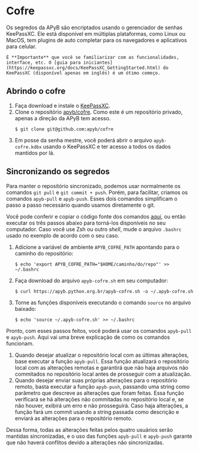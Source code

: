 # Cofre

Os segredos da APyB são encriptados usando o gerenciador de senhas KeePassXC. Ele está disponível em múltiplas plataformas, como Linux ou MacOS, tem plugins de auto completar para os navegadores e aplicativos para celular.

```{attention}
É **Importante** que você se familiarizar com as funcionalidades, interface, etc. O [guia para iniciantes](https://keepassxc.org/docs/KeePassXC_GettingStarted.html) do KeePassXC (disponível apenas em inglês) é um ótimo começo.
```

## Abrindo o cofre

1. Faça download e instale o [KeePassXC](https://keepassxc.org/download).
1. Clone o repositório [apyb/cofre](https://github.com/apyb/cofre). Como este é um repositório privado, apenas a direção da APyB tem acesso.
    ```
    $ git clone git@github.com:apyb/cofre
    ```
1. Em posse da senha mestre, você poderá abrir o arquivo `apyb-cofre.kdbx` usando o KeePassXC e ter acesso a todos os dados mantidos por lá.


## Sincronizando os segredos

Para manter o repositório sincronizado, podemos usar normalmente os comandos `git pull` e `git commit + push`. Porém, para facilitar, criamos os comandos `apyb-pull` e `apyb-push`. Esses dois comandos simplificam o passo a passo necessário quando usamos diretamente o git.

Você pode conferir e copiar o código fonte dos comandos [aqui](), ou então executar os três passos abaixo para torná-los disponíveis no seu computador. Caso você use Zsh ou outro *shell*, mude o arquivo `.bashrc` usado no exemplo de acordo com o seu caso.

1. Adicione a variável de ambiente `APYB_COFRE_PATH` apontando para o caminho do repositório:
    ```
    $ echo 'export APYB_COFRE_PATH="$HOME/caminho/do/repo"' >> ~/.bashrc
    ```
1. Faça download do arquivo `apyb-cofre.sh` em seu computador:
    ```
    $ curl https://apyb.python.org.br/apyb-cofre.sh -o ~/.apyb-cofre.sh
    ```
1. Torne as funções disponíveis executando o comando `source` no arquivo baixado:
    ```
    $ echo 'source ~/.apyb-cofre.sh' >> ~/.bashrc
    ```

Pronto, com esses passos feitos, você poderá usar os comandos `apyb-pull` e `apyb-push`. Aqui vai uma breve explicação de como os comandos funcionam.

1. Quando desejar atualizar o repositório local com as últimas alterações, base executar a função `apyb-pull`. Essa função atualizará o repositório local com as alterações remotas e garantirá que não haja arquivos não commitados no repositório local antes de prosseguir com a atualização.
1. Quando desejar enviar suas próprias alterações para o repositório remoto, basta executar a função `apyb-push`, passando uma string como parâmetro que descreve as alterações que foram feitas. Essa função verificará se há alterações não commitadas no repositório local e, se não houver, exibirá um erro e não prosseguirá. Caso haja alterações, a função fará um commit usando a string passada como descrição e enviará as alterações para o repositório remoto.

Dessa forma, todas as alterações feitas pelos quatro usuários serão mantidas sincronizadas, e o uso das funções `apyb-pull` e `apyb-push` garante que não haverá conflitos devido a alterações não sincronizadas.
